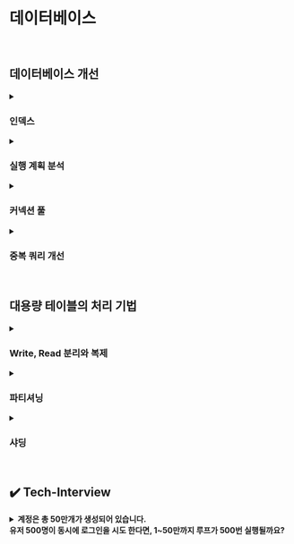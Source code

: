 # 데이터베이스

<br>

## 데이터베이스 개선

<details>
    <summary><h3>인덱스</h3></summary>
    <p>
        인덱스 튜닝을 하는 이유는 <strong>애플리케이션에서 실행되는 쿼리 실행 속도를 향상</strong>하기 위함!<br>
        <br>
        <strong>쿼리 실행 속도가 느려지면 사용자 요청이 서버에 쌓이게 되어 처리 대기 시간이 증가</strong>한다.<br>
        그만큼 <strong>CPU와 메모리 오버헤드가 발생</strong>하고 이는 <strong>전체 서버의 성능 저하를 유발</strong>한다.<br>
        <br>
        오버헤드: 시스템이 어떤 작업을 처리할 때, 필수 작업 이외에 발생하는 추가적인 자원 소비<br>
    </p>
    <br><br>
    <ul>
        <li><strong>인덱스 생성</strong>
            <ul>
                <li>자주 검색되어야 하고 크기가 최소화되어야 하며, 카디널리티가 높아야 한다.</li>
                <li>분포도가 좋은(중복이 적은) 칼럼과 기본 키, 조인 조건 칼럼에 인덱스를 구성하는 것이 좋다.</li>
                <li>인덱스 역시 비용이므로 과도한 인덱스 생성이 꼭 좋은 것만은 아님을 인지해야 한다.</li>
            </ul>
            </li>
            <br><br>
            <li><strong>인덱스 생성이 필요한 칼럼의 조건</strong>
            <ul>
                <li>WHERE, JOIN, ORDER BY 등에 자주 사용되는 칼럼</li>
                <li>중복이 적고 고유값이 많은, 즉 카디널리티가 높은 칼럼</li>
                <li>데이터 타입 크기가 작을수록 유리 (디스크 I/O 효율 증가)</li>
                <li>기본 키나 외래 키 등 JOIN 조건에 자주 사용되는 칼럼</li>
                <li>단일 인덱스보다는 실제로 함께 사용되는 조건들을 고려한 복합 인덱스가 더 효과적</li>
            </ul>
            </li>
            <br><br>
            <li><strong>인덱스를 타지 않는 경우</strong>
                <ol>
                    <li>인덱스 칼럼에 함수나 연산이 적용된 경우
                        <pre><code>
            WHERE SUBSTRING(name, 1, 4) = 'Choi';
            WHERE column1 + 10 = 20;
            WHERE CONCAT(first_name, last_name) = 'JisooChoi';
                        </code></pre>
                    </li>
                <li>
                    부정형 비교(조건 거부) 사용 시<br>
                    (긍정형 비교는 인덱스를 타지만 데이터 분포에 따라 효과가 거의 없을 수 있다.)
                    <pre><code>
            WHERE status != 'active';
            WHERE id NOT IN (1, 2, 3);
                    </code></pre>
                </li>
                <li>
                    카디널리티가 낮거나 값 범위가 넓은 조건
                    <pre><code>
            WHERE gender = 'F';  -- 값이 2개뿐이면 인덱스 효율 낮음
                    </code></pre>
                </li>
                <li>
                LIKE 절에 와일드카드(%)가 앞에 있는 경우
                    <pre><code>
            WHERE name LIKE '%soo';  -- 인덱스 사용 불가
            WHERE name LIKE 'ji%';   -- 인덱스 사용 가능
                    </code></pre>
                </li>
                <li>
                    인덱스 칼럼에 형변환이 일어난 경우
                    <pre><code>
            WHERE user_id = '123';  -- user_id가 INT인데 문자열로 비교
                    </code></pre>
                </li>
            </ol>
        </li>
    </ul>
    <br><br>
    <p>
        <strong>- 인덱스 튜닝</strong>: 이미 잘 작성된 쿼리를 더 빠르게 실행시키기 위해 인덱스를 조정<br>
        <strong>- 쿼리 최적화</strong>: 쿼리 문장 자체를 바꾸거나, 필요하면 테이블 구조까지 변경하는 작업
    </p>
    <br>
    <p>
        DB 서버는 애플리케이션 서버보다 투입 비용이 훨씬 높기 때문에 확장이 쉽지 않다. 따라서 올바른 SQL 수행을 위한 튜닝이 반드시 선행되어야 한다.<br>
    </p>
    <br><br>
</details>

<details>
    <summary><h3>실행 계획 분석</h3></summary>
    <p>일반 SELECT 쿼리 앞에 <code>EXPLAIN</code>을 추가해주면 된다.</p>
    <ul>
        <h3>[주요 항목]</h3>
            <ul>
                <li>select_type: SELECT 문 유형 (SIMPLE, SUBQUERY, UNION 등)</li>
                <li>type: 테이블에서 데이터를 읽는 방식 (좋을수록 빠름)</li>
                <li>possible_keys: 옵티마이저가 사용할 수 있는 인덱스 후보 목록</li>
                <li>key: 실제로 사용된 인덱스</li>
                <li>key_len: 사용된 인덱스의 크기 (바이트)</li>
                <li>ref: 조인할 때 어떤 컬럼이나 상수를 기준으로 연결하는지</li>
                <li>rows: 이 쿼리에서 읽을 것으로 예상되는 행 수</li>
                <li>filtered: 조건에 의해 걸러질 것으로 예상되는 비율(%)</li>
                <li>extra: 실행 방식에 대한 추가 정보 (Using temporary, Using filesort 등)</li>
            </ul>
        <br><br>
        <li><strong>select_type: 쿼리 안에 서브쿼리, UNION 등이 어떻게 구성되어 있는지 보여줌</strong>
            <ul>
                <li>복잡한 쿼리 구조(서브쿼리, UNION 등)는 성능 저하의 원인이 될 수 있음</li>
                <li>특히 DEPENDENT SUBQUERY, DEPENDENT UNION 같은 항목이 보이면 성능 병목 가능성 있음</li>
            </ul>
        </li>
        <br>
        <li><strong>⭐️ type: 테이블에 어떻게 접근하는지, 실제로 데이터를 어떻게 읽고 있는지를 보여주는 항목</strong><br>
            <ul>
                <li>type이 좋을 수록 쿼리가 빠르고 효율적</li>
                <li>ALL이나 index는 풀 테이블 스캔에 가까워 성능 이슈 가능성이 높다.</li>
            </ul>
        </li>
        <br><br>
        <li><strong>UNION</strong><br>
            UNION은 여러 SELECT 결과를 하나로 합치는 기능.<br>
            결과에서 중복된 행은 제거된다. => 이 과정에서 정렬(SORT)과 비교 연산이 필요해 성능 부담이 크다.<br>
            <br>
            DEPENDENT UNION, UNION RESULT는 성능에 안 좋다.<br>
            <br><br>
            <strong>UNION 개선하기</strong>
            <ul>
                <li>1. UNION은 UNION ALL로 바꾸기<br>
                    UNION ALL은 중복 제거를 하지 않아, 정렬 비용이 없다.<br>단, 정말 중복 허용해도 되는지를 잘 확인해야 한다.
                </li>
                <li>2. 서브쿼리를 최적화해서 결과 집합 크기 줄이기<br>
                    ex) WHERE 조건을 더 정교하게 걸어서 불필요한 row를 줄이기
                </li>
                <li>3. UNION 대신 JOIN 사용을 고려하기<br>
                    - JOIN이 더 효율적일 수 있음<br>
                    - 두 SELECT가 같은 조건이나 키를 기준으로 묶을 수 있는 구조라면 JOIN이 더 나음
                </li>
            </ul>
        </li>
        <br>
        <li><strong>성능이 좋은 실행 계획 기준</strong>
            <ul>
                <li>select_type: SIMPLE, PRIMARY, DERIVED</li>
                <li>type: system, const, eq_ref</li>
                <li>extra: Using index</li>
                <br>
            </ul>
            나머지 값들은 성능 저하 가능성이 있으므로 튜닝 대상 후보로 보고 속도 측정을 해보아야 한다.
            <br><br>
        </li>
    </ul>
    <br>
    <p>
        DB 서버는 애플리케이션 서버보다 투입 비용이 훨씬 높기 때문에 확장이 쉽지 않다. 따라서 올바른 SQL 수행을 위한 튜닝이 반드시 선행되어야 한다.<br>
    </p>
    <p><strong>* 옵티마이저</strong>: 데이터베이스가 쿼리를 가장 빠르게 실행할 수 있도록 실행 계획을 자동으로 결정하는 엔진<br>
        <strong>* 풀텍스트 인덱스</strong>: 문자열을 대상으로 검색어 포함 여부, 유사도, 키워드 검색 등을 지원하는 특수 인덱스<br>
        <strong>* 인덱스 튜닝</strong>: 이미 잘 작성된 쿼리를 더 빠르게 실행시키기 위해 인덱스를 조정<br>
        <strong>* 쿼리 최적화</strong>: 쿼리 문장 자체를 바꾸거나, 필요하면 테이블 구조까지 변경하는 작업
    </p>
    <br><br>
</details>

<details>
    <summary><h3>커넥션 풀</h3></summary>
    <p>
        * 커넥션 풀(Connection Pool): <strong>DB 연결을 미리 만들어두고 재사용</strong>함으로써 성능을 높이는 방식<br>
        * 커넥션 풀 사이즈: <strong>동시에 몇 개의 DB 연결</strong>을 허용할 것인지 설정<br>
        <br><br>
        데이터베이스 커넥션 풀 사이즈는 <strong>애플리케이션의 성능, 데이터베이스의 자원, 그리고 실제 트래픽 패턴</strong>을 고려해서 설정 해야한다.<br>
        잘못 설정된 커넥션 수는 <strong>응답 지연, 리소스 낭비, 시스템 과부하</strong>로 이어질 수 있다.<br><br>
        * 데이터베이스 자원: CPU 성능 + 메모리 + 디스크I/O(데이터를 읽고 쓰는 속도) + 네트워크 대역폭(DB와 애플리케이션 서버 간 데이터 전송 속도) + DB 엔진 설정(동시 연결 수와 버퍼 크기 제한)<br>
        <br>
    </p>
    <br>
    <h3>커넥션 풀 사이즈 설정 기준</h3>
    <code>최대 커넥션 수 = 애플리케이션 서버 수 × 서버당 커넥션 수<br></code>
    <ul>
        <br>
        <li><strong>고려 요소</strong>
            <ul>
                <li>초당 요청 쿼리 수 (QPS: Queries Per Second)</li>
                <li>요청당 평균 쿼리 처리 시간</li>
                <li>최대 피크 시간대의 요청량</li>
                <li>DB 서버의 max_connections 값 (DB 서버가 동시에 처리할 수 있는 최대 클라이언트 연결 수)</li>
                <li>DB 서버의 CPU, 메모리 등 리소스 여유</li>
                <li>슬로우 쿼리 발생 여부 (느린 쿼리는 커넥션을 오래 붙잡아두기 때문)</li>
            </ul>
        </li>
        <br>
        예: QPS가 100이고, 쿼리당 평균 처리 시간이 100ms라면,<br>
        동시에 활성화되는 커넥션은 약 10개 필요하다.<br>
        → 안전하게 2배인 20개 정도로 설정 후 테스트<br>
        <br>
    </ul>
    <h3>병목과 튜닝 전략</h3>
    <ul>
        <li><strong>성능 병목 원인</strong><br>
            <ul>
                <li><strong>1. 커넥션 풀 부족</strong> → 대기 시간 증가</li>
                <li><strong>2. 슬로우 쿼리</strong> → 커넥션 점유 시간 증가 →  풀 고갈</li>
            </ul>
        </li>
        <li><strong>해결 전략</strong><br>
            <ul>
                <li>쿼리 튜닝: 슬로우 쿼리 제거 → 커넥션 점유 시간 단축</li>
                <li>풀 사이즈 조정: 점진적으로 늘리며 모니터링</li>
                <li>성능 테스트 반복: 실제 트래픽 시뮬레이션 후 적정값 도출</li>
                <li>최대 허용 커넥션 수 고려: DB가 감당 가능한 범위 내에서 설정</li>
            </ul>
        </li>
        <br><br>
    </ul>
    <h3>실무 예시</h3>
    <ul>
        <li>WAS(Web Application Server) 서버 3대</li>
        <li>초당 150 쿼리 발생</li>
        <li>쿼리당 평균 처리 시간 50ms</li>
        <br>
        <code>1000ms / 50ms = 20</code><br>
        → 한 커넥션은 초당 최대 20개의 쿼리 처리 가능 (1초 = 1000ms)<br>
        <code>150 / 20 = 7.5</code><br>
        → 초당 150 쿼리 처리하려면 7.5개 커넥션이 필요함<br>
        <br>
        최소 8개의 커넥션이 있어야 함<br>
        여유 고려해 서버당 커넥션 풀 사이즈를 20 ~ 30개 설정<br>
        <br>
        <li>
            왜 20 ~ 30개로 설정할까?
            <ul>
                <strong>1. 트래픽은 늘 평균이 아니라 피크를 기준으로 튜닝해야 하기 때문</strong><br>
                → 순간 150개가 아니라 200개, 300개까지 치솟을 수도 있음<br><br>
                <strong>2. 슬로우 쿼리나 일시적인 병목 상황이 있을 수 있기 때문</strong><br>
                → 어떤 쿼리는 50ms보다 오래 걸릴 수 있음. 그동안 커넥션은 반납되지 않고 점유된 채 대기함<br><br>
                <strong>3. 비즈니스 로직 중간에 커넥션을 오래 점유하는 경우 대비</strong><br>
                → 트랜잭션 처리, 외부 API 연동 등<br><br>
                <strong>4. 3대 WAS로 분산되어 있기 때문에 개별 서버당 충분한 커넥션 확보 필요</strong><br>
                → 전체적으로는 20개면 충분할 수 있어도, 일부 WAS에 트래픽이 쏠리면 서버 1대당 커넥션 수가 부족할 수 있음<br><br>
                <strong>5. 풀은 부족하면 병목, 많아도 리소스 낭비는 거의 없음</strong><br>
                → 커넥션 풀을 20개로 설정했다고 해서 항상 20개가 활성화되는 것이 아님. 대부분 idle 상태에 있음<br>
                → 풀 사이즈 = 최대 허용치. 리소스 낭비 없음<br>
            </ul>
        </li>
    </ul>

</details>

<details>
    <summary><h3>중복 쿼리 개선</h3></summary>
    <p>
        <strong>DB 접근 횟수를 줄이고, 인덱스를 활용해 응답 시간을 개선</strong>하는 것이 애플리케이션 성능 최적화의 가장 효과적인 방법<br>
    </p>
    <br>
    <ul>
        <li><strong>1. DB 접근 최소화</strong><br>
            <ul>
                <li>쿼리 호출 횟수를 줄이는 것이 가장 우선</li>
                <li>자주 사용하는 데이터를 캐싱하거나, <strong>한 번에 묶어서 조회하는 방식 고려해보기</strong></li>
            </ul>
        </li>
        <br>
        <li><strong>2. 로직으로 처리 가능한 것은 로직에서 처리</strong><br>
            <ul>
                <li>쿼리로 모든 걸 처리하지 말고, <strong>DB에서 가져온 데이터를 애플리케이션 로직에서 가공</strong><br></li>
                <li>ex) 필터링, 정렬, 집계 등을 로직 레벨에서 처리</li>
            </ul>
        </li>
        <br>
        <li><strong>3. 복잡한 조인은 애플리케이션에서 코드로 분리</strong><br>
            <ul>
                <li>조인 depth가 깊고 쿼리가 복잡하면 성능 저하 가능</li>
                <li>해결 방법<br>
                - 주요 테이블에서 데이터를 먼저 조회<br>
                - 해당 결과의 키(id 등)를 기준으로 다른 테이블을 개별 조회<br>
                - <strong>애플리케이션 레벨에서 코드로 결과 조합</strong> => merge(여러 데이터 소스를 하나로 합치기), filter, join(공통 키로 데이터를 연결) 수행<br>
                </li>
            </ul>
        </li>
        <br>
        <li><strong>4. 3번은 MSA에서도 유용한 전략</strong><br>
            <ul>
                <li><strong>MSA 환경에서는 서비스마다 DB를 분리해두는 경우가 많아, 복잡한 조인을 SQL에서 직접 수행하기 어렵다.</strong><br>
                이럴 경우, 각 서비스에서 데이터를 API로 조회하고, <strong>애플리케이션 또는 API Gateway에서 데이터를 조합</strong>해 응답을 구성하는 방식이 자주 사용된다.
                </li>
                <br>
            </ul>
        </li>
        <br><br>
    </ul>

</details>

<br>

## 대용량 테이블의 처리 기법

<details>
    <summary><h3>Write, Read 분리와 복제</h3></summary>
    <h3>리플리케이션(Replication)의 목적</h3>
    <ol>
        <li>
        <strong>가용성과 안정성 확보</strong><br>
        데이터를 실시간 또는 거의 실시간으로 다른 DB에 복제
        </li>
        <li>
        <strong>백업 및 복구 대비</strong><br>
        장애 시 슬레이브를 마스터로 전환 가능 (High Availability)
        </li>
        <li>
        <strong>대용량 처리 효율성</strong><br>
        - 데이터 분석, 큐 전송 등 비즈니스 트랜잭션과 분리된 작업을 슬레이브에서 수행해 마스터 부하 방지<br>
        - 복잡한 조인이나 대용량 데이터 조회 시 슬레이브에서 처리해 마스터 부하 방지
        </li>
    </ol>
    <br>
    <h3>마스터와 슬레이브의 사양 차이를 최소화해야 하는 이유</h3>
    <ol>
    <li>
        <strong>복제 지연</strong><br>
        슬레이브가 마스터의 변경 내용을 제시간에 반영하지 못해 실시간 데이터 일관성에 문제가 생김.
    </li>
    <br>
    <li>
        <strong>버퍼 오버플로우(DB 서버 메모리 버퍼)</strong><br>
        슬레이브의 처리 속도가 느려 복제 로그가 버퍼에 과도하게 쌓이고 넘칠 수 있음.
        <ul>
        <li><strong>로그 손실</strong>: 버퍼가 가득 차면 이후 로그가 누락</li>
        <li><strong>복제 중단</strong>: 복제 프로세스가 멈추거나 오류 발생</li>
        <li><strong>서비스 영향</strong>: 슬레이브를 참조하는 시스템에서 오래된 데이터가 조회될 수 있음.</li>
        </ul>
    </li>
    <br>
    <li>
        <strong>복제 전환(Failover) 시 문제 발생</strong><br>
        마스터에 장애가 발생해 슬레이브를 새 마스터로 승격할 때, 슬레이브의 사양이 낮으면 다음과 같은 문제가 발생.
        <ul>
        <li><strong>DB 연결 실패</strong>: 새 마스터가 요청을 감당하지 못해 접속 불가</li>
        <li><strong>과부하로 인한 성능 저하</strong>: 처리 능력 부족으로 시스템 전체 성능 저하</li>
        <li><strong>데이터 유실 / 중복 처리</strong>: 복제 지연 상태에서 전환되면 트랜잭션 누락 또는 중복 발생</li>
        <li><strong>트랜잭션 누락</strong>: 전환 직전 처리 중이던 트랜잭션이 손실될 가능성</li>
        </ul>
    </li>
    </ol>
    <br>
</details>

<details>
    <summary><h3>파티셔닝</h3></summary>
    <p><strong>하나의 테이블을 논리적으로 여러 파티션으로 나눠 데이터를 저장하는 방식.</strong></p>
    <ul>
        <li><strong>불필요한 파티션은 스캔하지 않아도 됨</strong> → <strong>쿼리 속도 향상</strong></li>
        <li>데이터 용량이 커도 <strong>인덱스 성능 유지</strong></li>
        <li><strong>백업</strong>(중요한 데이터를 안전하게 복사해서 보관), <strong>유지보수, 데이터 삭제</strong> 등 관리 편의성 향상</li>
    </ul>
    <br>
    <h3>언제 사용?</h3>
    <strong>슬로우 쿼리 해소, 데이터 보관 관리, 아카이빙 용이성</strong> 등이 목적<br><br>
    <ul>
        <li>데이터가 시간이 지남에 따라 <strong>지속적으로 증가</strong>하는 경우</li>
        <li>특정 테이블에 <strong>SELECT, INSERT, UPDATE가 매우 빈번하게 발생</strong>하는 경우 (데이터를 나눠서 성능과 관리 효율 높이기 위해)</li>
        <li><strong>인덱스 크기 증가에 따른 성능 저하</strong>를 완화하고자 할 때</li>
    </ul>
    <br>
    <h3>파티셔닝은 실제로 테이블을 나누는 건가?</h3>
    <ul>
        <li>논리적으로는 하나의 테이블로 간주되지만, 물리적으로는 내부적으로 여러 파티션(파일 단위)으로 저장됨.</li>
        <li><strong>사용자(개발자)는 하나의 테이블처럼 쿼리</strong>하지만, DBMS가 조건에 따라 특정 파티션만 조회 (<strong>Database 입장에서 데이터 파일은 나눠져 있음.</strong>)</li>
    </ul>
    <br>
    <h3>파티셔닝 전략</h3>
    <ol>
        <li><strong>수평 파티셔닝</strong><br>
        → 데이터 행(row)을 기준으로 나눔 (<strong>날짜, 범위, 특정 컬럼 값</strong> 기준)</li><br>
        <li><strong>수직 파티셔닝</strong><br>
        → 데이터 열(column)을 기준으로 나눔 (자주 사용하는 <strong>칼럼</strong>만 별도 분리)</li>
    </ol>
    <br>
    <h3>파티셔닝 기준 예시</h3>
    <ul>
        <li><strong>범위 기반 파티셔닝 (Range Partitioning)</strong><br>
            - <strong>시간 순으로 쌓이는 데이터</strong> (로그, 거래내역, 주문 등)<br>
            - <strong>특정 기간 단위 (년/월/일)</strong>로 데이터 삭제, 백업, 보관이 필요한 경우<br>
            - 오래된 데이터는 거의 조회를 안 하고, <strong>최신 데이터만 자주 조회</strong>하는 경우<br>
            ex) created_at 날짜가 2023, 2024, 2025년별로 분할<br>
        </li><br>
        <li><strong>해시 기반 파티셔닝 (Hash Partitioning)</strong><br>
            - 데이터에 <strong>균등한 분산</strong>이 필요한 경우<br>
            - <strong>특정 컬럼 값으로 필터링이 다양하게</strong> 들어오는 경우<br>
            - 시간 순/범위 보다 <strong>랜덤 접근</strong>이 많을 때<br>
            - 쿼리 대상이 특정 파티션으로 편중되는 걸 방지하고 싶은 경우<br>
            <br>
            MySQL 내부 해시 함수를 적용해서 n개로 쪼개달라고 하면 n개의 파티션으로 균등하게 분산 저장함 → DB가 알아서 해시를 적용하고 분배함<br>
            ex) 회원 데이터 user_id % N 으로 분할 →  데이터 CRUD 시 특정 파티션에만 몰리지 않음
        </li><br>
        <li><strong>리스트 기반 파티셔닝 (List Partitioning)</strong><br>
            - 데이터가 <strong>명확한 카테고리 값</strong>으로 나눠질 때<br>
            - 범위가 아니라 <strong>불연속적 구간</strong>으로 구분되는 경우<br>
            ex) 지역별(서울, 부산, 대구)로 분할 / 상품 카테고리별(전자제품, 의류, 식품 등) / 국가별 판매 데이터(국가 코드에 따라 데이터 저장소 최적화)
        </li><br>
        <li><strong>혼합 파티셔닝 (Composite)</strong><br>
            - <strong>대용량 + 다차원 조건</strong>을 함께 고려해야 할 때<br>
            - 1차 기준은 범위(ex: 날짜), 2차 기준은 해시나 리스트<br>
            - 단일 파티셔닝으로는 데이터 분포 불균형이 심한 경우<br>
            <br>
            * <strong>거래 로그 테이블 예시</strong><br>
            1차 created_at 연 단위 분할<br>
            2차 user_id 해시 분할 → 특정 기간 내에서도 균등 분배<br>
            <br>
            * <strong>지역 + 기간 데이터 예시</strong><br>
            1차 국가 코드 리스트<br>
            2차 해당 국가 내에서 월 단위 범위 분할<br>
        </li>
    </ul>
</details>

<details>
    <summary><h3>샤딩</h3></summary>
    <p>
        <strong>데이터를 여러 개의 데이터베이스에 분산 저장</strong>하는 방식<br>
        DBMS가 기본적으로 제공하는 기능이 아니고, 애플리케이션 레벨에서 직접 구현해야 한다.<br>
    </p>
    <br>
    <h3>샤딩 vs 파티셔닝</h3>
    <ul>
        <li><strong>파티셔닝</strong>: <strong>하나의 DB 내에서 테이블을</strong> <strong>논리적으로 분리</strong></li>
        <li><strong>샤딩</strong>: <strong>서로 다른 물리 DB에 테이블 데이터를 분산 저장</strong></li>
    </ul>
    <ul>
        급성장하는 서비스는 수천만 ~ 수억 row 단위의 데이터가 빠르게 축적된다.<br>
        아무리 <strong>쿼리 튜닝이나 인덱스를 최적화해도 물리적인 데이터 양이 지나치게 크면 성능 문제는 불가피</strong>하다.<br><br>
        <strong>파티셔닝만으로는 한계가 있는 상황에서 샤딩이 필요</strong><br>
    </ul>
    <br>
    <p><strong>샤딩 예시)</strong></p>
    <ul>
    <li><strong>회원 테이블</strong><br>
        대부분 단건 조회 위주이고, <strong>일정 수준까지는 쿼리 튜닝으로 충분히 커버 가능</strong>하다.<br>
        그러나 <strong>회원 수가 수천만 이상으로 증가</strong>하거나, 로그인/권한 등 유저 기반 <strong>요청이 집중될 경우, 부하 분산을 위해 모듈러 샤딩을 적용</strong>하기도 한다.<br>
    </li>
    <br>
    <li><strong>주문/환불/배송 등 거래성 데이터</strong><br>
        <strong>주문에 비례해서 쌓이는</strong> 배송 정보, 내 구매 내역 등은 <strong>데이터 사이즈만큼 지속적으로 select, insert, update가 발생</strong>한다.<br>
        ⇒ 데이터 양과 트래픽이 함께 늘어나 슬로우 쿼리, 장애 가능성 증가. 샤딩을 해줘야 함.
    </li>
    </ul>
    <br>
    <h3>샤딩의 종류</h3>
    <p>
    대부분의 경우 샤딩 키(PK, user_id 등)를 기준으로,<br>
    <strong>해시 기반(=모듈러 샤딩)</strong> 또는 <strong>범위 기반(=레인지 샤딩)</strong> 방식 중 <strong>하나를 선택</strong>해 데이터를 분산 저장한다.
    </p>
    <h4>1. 모듈러 샤딩</h4>
    <ul>
        키 값에 모듈러 연산(key % N)을 적용해 데이터를 균등하게 분산<br>
        ex) user_id % 3 → DB0, DB1, DB2에 분산 저장<br>
        <br>
        <li><strong>데이터가 균등하게 분산되지만, 범위 조회는 약함</strong></li>
        <li>회원, 로그인 히스토리, 유저별 설정 값 등 단건 조회가 많은 데이터</li>
    </ul>
    <br>
    <strong>장점</strong>
    <ul>
        <li>특정 유저에만 집중된 요청이 많을 때 유리</li>
        <li><strong>범위 조회보단 PK 기반 단건 조회 성능이 좋음</strong></li>
        <li>⇒ user_id별로 조회하기 때문에 user_id % N으로 균등하게 쪼개기만 해도 충분히 효율적</li>
    </ul>
    <br>
    <strong>단점</strong>
    <ul>
        <li>범위 조회 시 <strong>모든 DB에 병렬로 쿼리</strong>해야 하므로 성능 저하 가능</li>
        <li>샤드 수가 바뀌면 전체 분산이 깨짐<br> (= 데이터를 전부 다시 마이그레이션 해야 함. 서비스 중단 없이 확장하기 어려움.)</li>
    </ul>
    <br>
    <h4>2. 레인지 샤딩</h4>
    <ul>
        key의 값 범위에 따라 분할 저장<br>
        ex) order_id 1~1,000,000 → DB A, 1,000,001~2,000,000 → DB B<br>
        <br>
        <li>주문, 결제, 배송, 로그 등 <strong>시간순으로 쌓이는 데이터</strong></li>
    </ul>
    <br>
    <strong>장점</strong>
    <ul>
        <li>범위 조회 성능이 뛰어남</li>
        <li>구조 변경이 비교적 유연함 (새 범위만 정의하면 됨)</li>
        <li>시간 순 정렬/필터가 편리</li>
    </ul>
    <strong>단점</strong>
    <ul>
        <li>마지막 DB에만 쓰기 쏠림 발생 가능</li>
        <li>특정 범위에 데이터가 몰릴 경우, 불균형이 생기고 특정 DB만 과부하될 수 있음</li>
        <li>새로운 범위를 위한 샤드 추가/관리가 필요</li>
    </ul>
    <br>
    * 추가) 일관된 해싱 기반 샤딩<br><br>
    <details>
        <summary><strong>왜 주문 같은 데이터는 레인지 샤딩을 많이 쓸까?</strong></summary>
        <ol>
        <li><strong>범위 조회가 많기 때문</strong><br>
            order_id나 created_at으로 범위 조회가 자주 발생<br>
            모듈러 샤딩이면 이걸 모든 DB에 동시에 쿼리해야 함 → 병렬 쿼리, 성능 저하
        </li>
        <li><strong>시간순 정렬이 중요</strong><br>
            최신 주문보기, 주문 순 정렬<br>
            레인지 샤딩은 시간 순서에 따라 자연스럽게 분리되어 관리/정렬이 편리함
        </li>
        <li><strong>계속 쌓이면서 갱신이 적은 데이터</strong><br>
            주문 데이터는 한 번 INSERT 되고 거의 안 바뀜<br>
            데이터 쏠림 문제는 읽기 부하가 아닌, 쓰기 부하 관점에서만 고려하면 됨
        </li>
        </ol>
    </details>
    <br>
    <h3>샤딩 적용 절차</h3>
    <ol>
        <li><strong>샤딩 키 선정 및 설계</strong><br>
            - 테이블을 분석하고 샤딩 기준(키)을 설정
        </li><br>
        <li><strong>데이터 마이그레이션</strong><br>
            - 기존 데이터를 샤딩 구조에 맞춰 샤드 DB로 이관
        </li><br>
        <li><strong>이중 저장 단계</strong><br>
            - 일정 기간 동안 기존 DB + 샤딩 DB에 함께 저장하면서 이중 운영<br>
            - 애플리케이션 레벨에서 분산 저장/조회 로직을 구현
        </li><br>
        <li><strong>샤딩 안정화 후 전환 완료</strong><br>
            - 시스템이 안정화되면 기존 DB 저장 로직 제거<br>
            - 샤딩 DB만 운영
        </li>
    </ol>
</details>

<br>

## ✔️ Tech-Interview

<details>
    <summary><strong> 계정은 총 50만개가 생성되어 있습니다.<br>
        유저 500명이 동시에 로그인을 시도 한다면, 1~50만까지 루프가 500번 실행될까요?
    </strong></summary>
    <br>
    <ul>
        <li>로그인 과정에서는 <code>WHERE account_key = user_id</code> 같은 <strong>인덱스 포인트 룩업(B+Tree)</strong>으로 해당 계정을 바로 조회합니다.</li>
        <li>500번 전부 실행되는 것이 아니라, <strong>DB 커넥션 풀 크기</strong>만큼 <strong>동시에 연결</strong>됩니다. <strong>나머지 요청은 대기열에서 순차적으로 처리</strong>됩니다.</li>
    </ul>
    <p>500명이 동시에 로그인해도, 각 요청은 <strong>인덱스 조회 1회(+세션 upsert 1회)</strong>로 처리되며, <strong>DB는 풀 크기에 맞춰 동시 처리</strong>합니다.</p>
</details>
